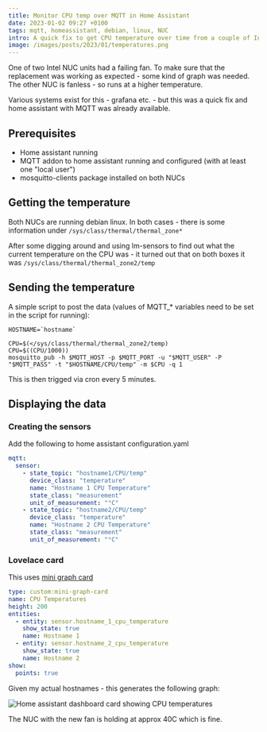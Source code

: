 ```yaml
---
title: Monitor CPU temp over MQTT in Home Assistant
date: 2023-01-02 09:27 +0100
tags: mqtt, homeassistant, debian, linux, NUC
intro: A quick fix to get CPU temperature over time from a couple of Intel NUC units
image: /images/posts/2023/01/temperatures.png
---
```


One of two Intel NUC units had a failing fan. To make sure that the replacement was working as expected - some kind of graph was needed. The other NUC is fanless - so runs at a higher temperature.

Various systems exist for this - grafana etc. - but this was a quick fix and home assistant with MQTT was already available.

## Prerequisites

- Home assistant running
- MQTT addon to home assistant running and configured (with at least one "local user")
- mosquitto-clients package installed on both NUCs

## Getting the temperature

Both NUCs are running debian linux. In both cases - there is some information under `/sys/class/thermal/thermal_zone*`

After some digging around and using lm-sensors to find out what the current temperature on the CPU was - it turned out that on both boxes it was `/sys/class/thermal/thermal_zone2/temp`

## Sending the temperature

A simple script to post the data (values of MQTT\_\* variables need to be set in the script for running):

```shell
HOSTNAME=`hostname`

CPU=$(</sys/class/thermal/thermal_zone2/temp)
CPU=$((CPU/1000))
mosquitto_pub -h $MQTT_HOST -p $MQTT_PORT -u "$MQTT_USER" -P "$MQTT_PASS" -t "$HOSTNAME/CPU/temp" -m $CPU -q 1
```

This is then trigged via cron every 5 minutes.

## Displaying the data

### Creating the sensors

Add the following to home assistant configuration.yaml

```yaml
mqtt:
  sensor:
    - state_topic: "hostname1/CPU/temp"
      device_class: "temperature"
      name: "Hostname 1 CPU Temperature"
      state_class: "measurement"
      unit_of_measurement: "°C"
    - state_topic: "hostname2/CPU/temp"
      device_class: "temperature"
      name: "Hostname 2 CPU Temperature"
      state_class: "measurement"
      unit_of_measurement: "°C"
```

### Lovelace card

This uses [mini graph card](https://github.com/kalkih/mini-graph-card)

```yaml
type: custom:mini-graph-card
name: CPU Temperatures
height: 200
entities:
  - entity: sensor.hostname_1_cpu_temperature
    show_state: true
    name: Hostname 1
  - entity: sensor.hostname_2_cpu_temperature
    show_state: true
    name: Hostname 2
show:
  points: true
```

Given my actual hostnames - this generates the following graph:

![Home assistant dashboard card showing CPU temperatures](/images/posts/2023/01/temperatures.png)

The NUC with the new fan is holding at approx 40C which is fine.
